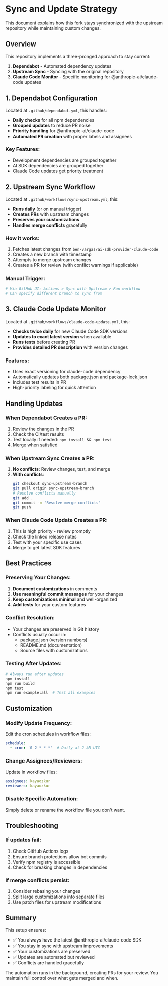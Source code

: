 # Sync and Update Strategy

This document explains how this fork stays synchronized with the upstream repository while maintaining custom changes.

## Overview

This repository implements a three-pronged approach to stay current:

1. **Dependabot** - Automated dependency updates
2. **Upstream Sync** - Syncing with the original repository
3. **Claude Code Monitor** - Specific monitoring for @anthropic-ai/claude-code updates

## 1. Dependabot Configuration

Located at `.github/dependabot.yml`, this handles:

- **Daily checks** for all npm dependencies
- **Grouped updates** to reduce PR noise
- **Priority handling** for @anthropic-ai/claude-code
- **Automated PR creation** with proper labels and assignees

### Key Features:
- Development dependencies are grouped together
- AI SDK dependencies are grouped together
- Claude Code updates get priority treatment

## 2. Upstream Sync Workflow

Located at `.github/workflows/sync-upstream.yml`, this:

- **Runs daily** (or on manual trigger)
- **Creates PRs** with upstream changes
- **Preserves your customizations**
- **Handles merge conflicts** gracefully

### How it works:
1. Fetches latest changes from `ben-vargas/ai-sdk-provider-claude-code`
2. Creates a new branch with timestamp
3. Attempts to merge upstream changes
4. Creates a PR for review (with conflict warnings if applicable)

### Manual Trigger:
```bash
# Via GitHub UI: Actions > Sync with Upstream > Run workflow
# Can specify different branch to sync from
```

## 3. Claude Code Update Monitor

Located at `.github/workflows/claude-code-update.yml`, this:

- **Checks twice daily** for new Claude Code SDK versions
- **Updates to exact latest version** when available
- **Runs tests** before creating PR
- **Provides detailed PR description** with version changes

### Features:
- Uses exact versioning for claude-code dependency
- Automatically updates both package.json and package-lock.json
- Includes test results in PR
- High-priority labeling for quick attention

## Handling Updates

### When Dependabot Creates a PR:
1. Review the changes in the PR
2. Check the CI/test results
3. Test locally if needed: `npm install && npm test`
4. Merge when satisfied

### When Upstream Sync Creates a PR:
1. **No conflicts**: Review changes, test, and merge
2. **With conflicts**: 
   ```bash
   git checkout sync-upstream-branch
   git pull origin sync-upstream-branch
   # Resolve conflicts manually
   git add .
   git commit -m "Resolve merge conflicts"
   git push
   ```

### When Claude Code Update Creates a PR:
1. This is high priority - review promptly
2. Check the linked release notes
3. Test with your specific use cases
4. Merge to get latest SDK features

## Best Practices

### Preserving Your Changes:
1. **Document customizations** in comments
2. **Use meaningful commit messages** for your changes
3. **Keep customizations minimal** and well-organized
4. **Add tests** for your custom features

### Conflict Resolution:
- Your changes are preserved in Git history
- Conflicts usually occur in:
  - package.json (version numbers)
  - README.md (documentation)
  - Source files with customizations

### Testing After Updates:
```bash
# Always run after updates
npm install
npm run build
npm test
npm run example:all  # Test all examples
```

## Customization

### Modify Update Frequency:
Edit the cron schedules in workflow files:
```yaml
schedule:
  - cron: '0 2 * * *'  # Daily at 2 AM UTC
```

### Change Assignees/Reviewers:
Update in workflow files:
```yaml
assignees: kayaozkur
reviewers: kayaozkur
```

### Disable Specific Automation:
Simply delete or rename the workflow file you don't want.

## Troubleshooting

### If updates fail:
1. Check GitHub Actions logs
2. Ensure branch protections allow bot commits
3. Verify npm registry is accessible
4. Check for breaking changes in dependencies

### If merge conflicts persist:
1. Consider rebasing your changes
2. Split large customizations into separate files
3. Use patch files for upstream modifications

## Summary

This setup ensures:
- ✅ You always have the latest @anthropic-ai/claude-code SDK
- ✅ You stay in sync with upstream improvements
- ✅ Your customizations are preserved
- ✅ Updates are automated but reviewed
- ✅ Conflicts are handled gracefully

The automation runs in the background, creating PRs for your review. You maintain full control over what gets merged and when.